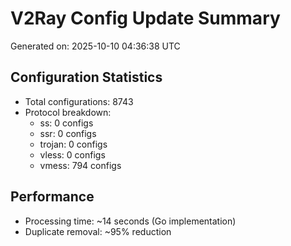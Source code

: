 # V2Ray Config Update Summary
Generated on: 2025-10-10 04:36:38 UTC

## Configuration Statistics
- Total configurations: 8743
- Protocol breakdown:
  - ss: 0 configs
  - ssr: 0 configs
  - trojan: 0 configs
  - vless: 0 configs
  - vmess: 794 configs

## Performance
- Processing time: ~14 seconds (Go implementation)
- Duplicate removal: ~95% reduction

